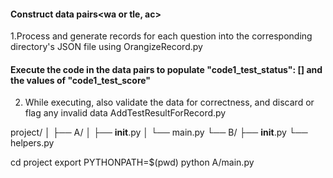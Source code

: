#### Construct data pairs<wa or tle, ac>
1.Process and generate records for each question into the corresponding directory's JSON file using OrangizeRecord.py

#### Execute the code in the data pairs to populate "code1_test_status": [] and the values of "code1_test_score"
2. While executing, also validate the data for correctness, and discard or flag any invalid data
AddTestResultForRecord.py

project/
│
├── A/
│   ├── __init__.py
│   └── main.py
└── B/
    ├── __init__.py
    └── helpers.py


cd project
export PYTHONPATH=$(pwd)
python A/main.py
